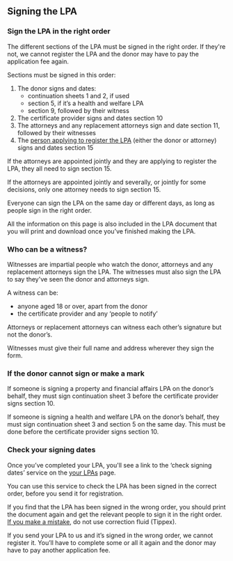## Signing the LPA

### Sign the LPA in the right order

The different sections of the LPA must be signed in the right order. If they're not, we cannot register the LPA and the donor may have to pay the application fee again.

Sections must be signed in this order:

1. The donor signs and dates:
    * continuation sheets 1 and 2, if used
    * section 5, if it’s a health and welfare LPA
    * section 9, followed by their witness
2. The certificate provider signs and dates section 10
3. The attorneys and any replacement attorneys sign and date section 11, followed by their witnesses
4. The [person applying to register the LPA](/help/#topic-applicant) (either the donor or attorney) signs and dates section 15

If the attorneys are appointed jointly and they are applying to register the LPA, they all need to sign section 15.

If the attorneys are appointed jointly and severally, or jointly for some decisions, only one attorney needs to sign section 15.

Everyone can sign the LPA on the same day or different days, as long as people sign in the right order.

<div class="panel panel-border-wide">
    <p>All the information on this page is also included in the LPA document that you will print and download once you’ve finished making the LPA.</p>
</div>

### Who can be a witness?

Witnesses are impartial people who watch the donor, attorneys and any replacement attorneys sign the LPA. The witnesses must also sign the LPA to say they've seen the donor and attorneys sign.

A witness can be:

* anyone aged 18 or over, apart from the donor
* the certificate provider and any ‘people to notify’

Attorneys or replacement attorneys can witness each other’s signature but not the donor’s.

Witnesses must give their full name and address wherever they sign the form.

### If the donor cannot sign or make a mark

If someone is signing a property and financial affairs LPA on the donor’s behalf, they must sign continuation sheet 3 before the certificate provider signs section 10.

If someone is signing a health and welfare LPA on the donor’s behalf, they must sign continuation sheet 3 and section 5 on the same day. This must be done before the certificate provider signs section 10.

### Check your signing dates

Once you’ve completed your LPA, you'll see a link to the ‘check signing dates’ service on the [your LPAs](/user/dashboard) page.

You can use this service to check the LPA has been signed in the correct order, before you send it for registration.

If you find that the LPA has been signed in the wrong order, you should print the document again and get the relevant people to sign it in the right order. [If you make a mistake](/help/#topic-if-you-find-a-mistake), do not use correction fluid (Tippex).

If you send your LPA to us and it’s signed in the wrong order, we cannot register it. You’ll have to complete some or all it again and the donor may have to pay another application fee.
